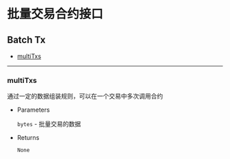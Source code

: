 # 批量交易合约接口

<h2 class="hover-list">Batch Tx</h2>

* [multiTxs](#multiTxs)

***

### multiTxs

通过一定的数据组装规则，可以在一个交易中多次调用合约

* Parameters

    `bytes` - 批量交易的数据

* Returns

    `None`

